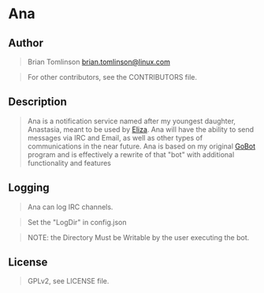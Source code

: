 Ana
========


## Author

> Brian Tomlinson <brian.tomlinson@linux.com>

> For other contributors, see the CONTRIBUTORS file.


## Description

> Ana is a notification service named after my youngest daughter, Anastasia, meant to be used by
> [Eliza](https://github.com/thesetkehproject/eliza).  Ana will have the ability to send messages via IRC and Email, as
> well as other types of communications in the near future.  Ana is based on my original
> [GoBot](https://github.com/darthlukan/gobot) program and is effectively a rewrite of that "bot" with additional
> functionality and features


## Logging
> Ana can log IRC channels.

> Set the "LogDir" in config.json

> NOTE: the Directory Must be Writable by the user executing the bot.


## License

> GPLv2, see LICENSE file.

